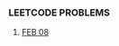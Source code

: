 
### LEETCODE PROBLEMS

1. [FEB 08](https://github.com/VigneshbabuOfficial/java_coding_challenges/blob/master/coding_challenges/src/leetcode/Feb082024.java)
